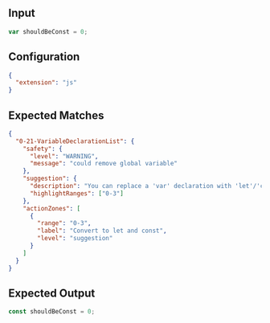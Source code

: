 
## Input
```javascript input
var shouldBeConst = 0;
```

## Configuration
```json configuration
{
  "extension": "js"
}
```

## Expected Matches
```json expected matches
{
  "0-21-VariableDeclarationList": {
    "safety": {
      "level": "WARNING",
      "message": "could remove global variable"
    },
    "suggestion": {
      "description": "You can replace a 'var' declaration with 'let'/'const' declaration(s).",
      "highlightRanges": ["0-3"]
    },
    "actionZones": [
      {
        "range": "0-3",
        "label": "Convert to let and const",
        "level": "suggestion"
      }
    ]
  }
}
```

## Expected Output
```javascript expected output
const shouldBeConst = 0;
```
